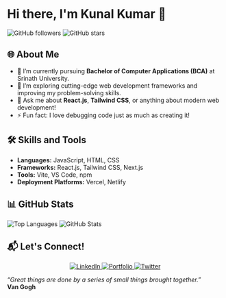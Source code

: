 # Hi there, I'm Kunal Kumar 👋

![GitHub followers](https://img.shields.io/github/followers/Kunal-234?style=social)
![GitHub stars](https://img.shields.io/github/stars/Kunal-234?style=social)

## 🌐 About Me
- 🔭 I’m currently pursuing **Bachelor of Computer Applications (BCA)** at Srinath University.
- 🌱 I’m exploring cutting-edge web development frameworks and improving my problem-solving skills.
- 💬 Ask me about **React.js**, **Tailwind CSS**, or anything about modern web development!
- ⚡ Fun fact: I love debugging code just as much as creating it!

## 🛠 Skills and Tools
- **Languages:** JavaScript, HTML, CSS
- **Frameworks:** React.js, Tailwind CSS, Next.js
- **Tools:** Vite, VS Code, npm
- **Deployment Platforms:** Vercel, Netlify

## 📊 GitHub Stats
![Top Languages](https://github-readme-stats.vercel.app/api/top-langs/?username=Kunal-234&layout=compact&theme=radical)
![GitHub Stats](https://github-readme-stats.vercel.app/api?username=Kunal-234&show_icons=true&theme=radical)

## 📬 Let's Connect!

<p align="center">
  <a href="https://www.linkedin.com/in/kunal-kumar-792136340?utm_source=share&utm_campaign=share_via&utm_content=profile&utm_medium=android_app" target="_blank">
    <img src="https://img.shields.io/badge/LinkedIn-Kunal%20Kumar-blue?style=flat-square&logo=linkedin" alt="LinkedIn">
  </a>
  <a href="https://kunal-kumar-234.vercel.app" target="_blank">
    <img src="https://img.shields.io/badge/Portfolio-Kunal%20Kumar-red?style=flat-square&logo=web" alt="Portfolio">
  </a>
  <a href="https://x.com/kunal__23?t=iuIAO11dJIlQoxh7fb2D8A&s=09" target="_blank">
    <img src="https://img.shields.io/badge/Twitter-Kunal%20Kumar-blue?style=flat-square&logo=twitter" alt="Twitter">
  </a>
</p>

_“Great things are done by a series of small things brought together.”_  
**Van Gogh**
